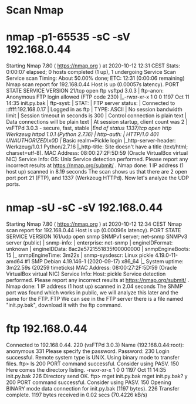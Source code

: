 # Scan Nmap 

  # nmap -p1-65535 -sC -sV 192.168.0.44 
  Starting Nmap 7.80 ( https://nmap.org ) at 2020-10-12 12:31 CEST 
  Stats: 0:00:07 elapsed; 0 hosts completed (1 up), 1 undergoing Service Scan 
  Service scan Timing: About 50.00% done; ETC: 12:31 (0:00:06 remaining) 
  Nmap scan report for 192.168.0.44 
  Host is up (0.00057s latency). 
  PORT STATE SERVICE VERSION 
  21/tcp open ftp vsftpd 3.0.3 
  | ftp-anon: Anonymous FTP login allowed (FTP code 230) 
  |_-rwxr-xr-x 1 0 0 1197 Oct 11 14:35 init.py.bak 
  | ftp-syst: 
  | STAT: 
  | FTP server status: 
  | Connected to ::ffff:192.168.0.17 
  | Logged in as ftp 
  | TYPE: ASCII 
  | No session bandwidth limit 
  | Session timeout in seconds is 300 
  | Control connection is plain text 
  | Data connections will be plain text 
  | At session startup, client count was 2 
  | vsFTPd 3.0.3 - secure, fast, stable 
  |_End of status 
  1337/tcp open http Werkzeug httpd 1.0.1 (Python 2.7.16) 
  | http-auth: 
  | HTTP/1.0 401 UNAUTHORIZED\x0D 
  |_ Basic realm=Pickle login 
  |_http-server-header: Werkzeug/1.0.1 Python/2.7.16 
  |_http-title: Site doesn't have a title (text/html; charset=utf-8). 
  MAC Address: 08:00:27:2F:5D:59 (Oracle VirtualBox virtual NIC) 
  Service Info: OS: Unix 
  Service detection performed. Please report any incorrect results at https://nmap.org/submit/ . Nmap done: 1 IP address (1 host up) scanned in 8.19 seconds 
  The scan shows us that there are 2 open port port 21 (FTP), and 1337 (Werkzeug HTTPd). Now let's analyze the UDP ports. 
  # nmap -sU -sC -sV 192.168.0.44 
  Starting Nmap 7.80 ( https://nmap.org ) at 2020-10-12 12:34 CEST 
  Nmap scan report for 192.168.0.44 
  Host is up (0.00096s latency). 
  PORT STATE SERVICE VERSION 
  161/udp open snmp SNMPv1 server; net-snmp SNMPv3 server (public) 
  | snmp-info: 
  | enterprise: net-snmp 
  | engineIDFormat: unknown 
  | engineIDData: 8ac2e5721551835f00000000 
  | snmpEngineBoots: 15 
  |_ snmpEngineTime: 3m22s 
  | snmp-sysdescr: Linux pickle 4.19.0-11-amd64 #1 SMP Debian 4.19.146-1 (2020-09-17) x86_64 |_ System uptime: 3m22.59s (20259 timeticks) 
  MAC Address: 08:00:27:2F:5D:59 (Oracle VirtualBox virtual NIC) 
  Service Info: Host: pickle 
  Service detection performed. Please report any incorrect results at https://nmap.org/submit/ . Nmap done: 1 IP address (1 host up) scanned in 2.04 seconds 
The SNMP port was found which works in public, we will analyze this later and the same for the FTP. 
FTP 
We can see in the FTP server there is a file named "init.py.bak", download it with the ftp command. 
# ftp 192.168.0.44 
Connected to 192.168.0.44. 
220 (vsFTPd 3.0.3) 
Name (192.168.0.44:root): anonymous 
331 Please specify the password. 
Password: 
230 Login successful. 
Remote system type is UNIX. 
Using binary mode to transfer files. 
ftp> ls 
200 PORT command successful. Consider using PASV. 
150 Here comes the directory listing. 
-rwxr-xr-x 1 0 0 1197 Oct 11 14:35 init.py.bak 
226 Directory send OK. 
ftp> mget init.py.bak 
mget init.py.bak? y 
200 PORT command successful. Consider using PASV. 
150 Opening BINARY mode data connection for init.py.bak (1197 bytes). 
226 Transfer complete. 
1197 bytes received in 0.02 secs (70.4226 kB/s) 
